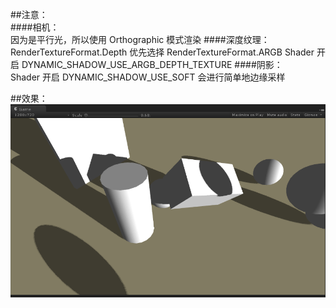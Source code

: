 ##注意：<br>
####相机：<br>
		因为是平行光，所以使用 Orthographic 模式渲染
####深度纹理：<br>
		RenderTextureFormat.Depth 优先选择
		RenderTextureFormat.ARGB Shader 开启 DYNAMIC_SHADOW_USE_ARGB_DEPTH_TEXTURE 
####阴影：<br>
		Shader 开启 DYNAMIC_SHADOW_USE_SOFT 会进行简单地边缘采样

##效果：<br>
![image](https://github.com/azl1989/UnityDynamicShadow/blob/master/effect.png)
